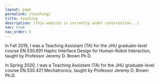 ```yaml
---
layout: page
permalink: /teaching/
title: teaching
description: (this website is currently under construction...)
nav: true
nav_order: 6
---
```


In Fall 2019, I was a Teaching Assistant (TA) for the JHU graduate-level course EN.530.691 Haptic Interface Design for Human-Robot Interaction, taught by Professor Jeremy D. Brown Ph.D.

In Spring 2020, I was a Teaching Assistant (TA) for the JHU graduate-level course EN.530.421 Mechatronics, taught by Professor Jeremy D. Brown Ph.D.